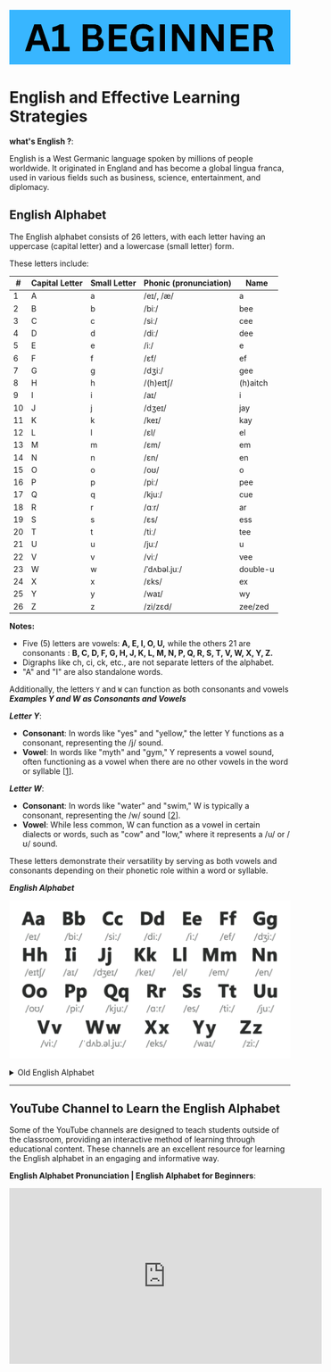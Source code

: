 ![A1](/A1-Images/English%20Learning%20Hub%20A1-Menu.png)

# English and Effective Learning Strategies

**what's English ?**:

English is a West Germanic language spoken by millions of people worldwide. It originated in England and has become a global lingua franca, used in various fields such as business, science, entertainment, and diplomacy.

## English Alphabet

The English alphabet consists of 26 letters, with each letter having an uppercase (capital letter) and a lowercase (small letter) form.

These letters include:

| #   | Capital Letter | Small Letter | Phonic (pronunciation) | Name  |
| --- | -------------- | ------------ | ----------------------- | ----- |
| 1   | A              | a            | /eɪ/, /æ/               | a     |
| 2   | B              | b            | /biː/                   | bee   |
| 3   | C              | c            | /siː/                   | cee   |
| 4   | D              | d            | /diː/                   | dee   |
| 5   | E              | e            | /iː/                    | e     |
| 6   | F              | f            | /ɛf/                    | ef    |
| 7   | G              | g            | /dʒiː/                  | gee   |
| 8   | H              | h            | /(h)eɪtʃ/               | (h)aitch |
| 9   | I              | i            | /aɪ/                    | i     |
| 10  | J              | j            | /dʒeɪ/                  | jay   |
| 11  | K              | k            | /keɪ/                   | kay   |
| 12  | L              | l            | /ɛl/                    | el    |
| 13  | M              | m            | /ɛm/                    | em    |
| 14  | N              | n            | /ɛn/                    | en    |
| 15  | O              | o            | /oʊ/                    | o     |
| 16  | P              | p            | /piː/                   | pee   |
| 17  | Q              | q            | /kjuː/                  | cue   |
| 18  | R              | r            | /ɑːr/                   | ar    |
| 19  | S              | s            | /ɛs/                    | ess   |
| 20  | T              | t            | /tiː/                   | tee   |
| 21  | U              | u            | /juː/                   | u     |
| 22  | V              | v            | /viː/                   | vee   |
| 23  | W              | w            | /ˈdʌbəl.juː/            | double-u |
| 24  | X              | x            | /ɛks/                   | ex    |
| 25  | Y              | y            | /waɪ/                   | wy    |
| 26  | Z              | z            | /zi/zɛd/                | zee/zed |

**Notes:**

- Five (5) letters are vowels: **A, E, I, O, U,** while the others 21 are consonants : **B, C, D, F, G, H, J, K, L, M, N, P, Q, R, S, T, V, W, X, Y, Z.**
- Digraphs like ch, ci, ck, etc., are not separate letters of the alphabet.
- "A" and "I" are also standalone words.

Additionally, the letters `Y` and `W` can function as both consonants and vowels  
***Examples Y and W as Consonants and Vowels***

***Letter Y***:

- **Consonant**: In words like "yes" and "yellow," the letter Y functions as a consonant, representing the /j/ sound.
- **Vowel**: In words like "myth" and "gym," Y represents a vowel sound, often functioning as a vowel when there are no other vowels in the word or syllable [[1](https://www.merriam-webster.com/grammar/why-y-is-sometimes-a-vowel-usage)].

***Letter W***:

- **Consonant**: In words like "water" and "swim," W is typically a consonant, representing the /w/ sound [[2](https://www.dictionary.com/e/w-vowel/)].
- **Vowel**: While less common, W can function as a vowel in certain dialects or words, such as "cow" and "low," where it represents a /u/ or /ʊ/ sound.

These letters demonstrate their versatility by serving as both vowels and consonants depending on their phonetic role within a word or syllable.

***English Alphabet***

![Alphabet](/A1-Images/1%20English%20Alphabet.mp4.png)

<details>

<summary>Old English Alphabet</summary>

The Old English alphabet, recorded in 1011 by monk Byrhtferð, comprised 29 letters. It included the 24 letters of the Latin alphabet, such as A, B, C, ..., Z, & (ampersand), and also featured five additional English letters:

1. **Long S (ſ):** Representing the s sound, it resembled an elongated lowercase f.
2. **Eth (Ð and ð):** Denoted the th sound, similar to the modern "th" in "this."
3. **Thorn (þ):** Also symbolized the th sound, often confused with eth.
4. **Wynn (ƿ):** Represented the w sound, later replaced by the letter "w" in Modern English.
5. **Ash (ᚫ; later Æ and æ):** Signified the ae diphthong, eventually evolving into the ligature Æ in later Old English and eventually Modern English.

In Old English, the alphabet lacked the letters J, U, and W, which were introduced later in Modern English.

The Old English alphabet consisted of 24 Latin letters and five additional English letters, including symbols for specific sounds like thorn and eth [[1](https://en.wikipedia.org/wiki/Old_English_Latin_alphabet)]. It didn't include the letters J, U, and W, which were incorporated into Modern English [[6](https://www.youtube.com/watch?v=wJxKyh9e5_A)].

The English alphabet is derived from the Latin script.
The ampersand (&) was the 27th letter until 1835.
The English alphabet is derived from the Latin script.
Old English had 29 letters and did not include J, U, and W.

</details>

---------

## YouTube Channel to Learn the English Alphabet

Some of the YouTube channels are designed to teach students outside of the classroom, providing an interactive method of learning through educational content. These channels are an excellent resource for learning the English alphabet in an engaging and informative way.

**English Alphabet Pronunciation | English Alphabet for Beginners**:

<iframe width="560" height="315" src="https://www.youtube.com/embed/um3YrKRfsr0?si=Y394SljneyMse0XG" title="YouTube video player" frameborder="0" allow="accelerometer; autoplay; clipboard-write; encrypted-media; gyroscope; picture-in-picture; web-share" referrerpolicy="strict-origin-when-cross-origin" allowfullscreen></iframe>